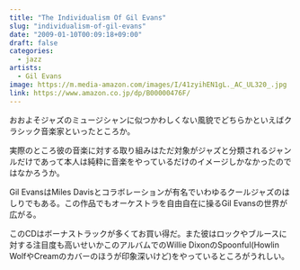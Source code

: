 ```yaml
---
title: "The Individualism Of Gil Evans"
slug: "individualism-of-gil-evans"
date: "2009-01-10T00:09:18+09:00"
draft: false
categories:
  - jazz
artists:
  - Gil Evans
image: https://m.media-amazon.com/images/I/41zyihEN1gL._AC_UL320_.jpg
link: https://www.amazon.co.jp/dp/B00000476F/
---
```

おおよそジャズのミュージシャンに似つかわしくない風貌でどちらかといえばクラシック音楽家といったところか。
<!--more-->
実際のところ彼の音楽に対する取り組みはただ対象がジャズと分類されるジャンルだけであって本人は純粋に音楽をやっているだけのイメージしかなかったのではなかろうか。 

Gil EvansはMiles Davisとコラボレーションが有名でいわゆるクールジャズのはしりでもある。この作品でもオーケストラを自由自在に操るGil Evansの世界が広がる。 

このCDはボーナストラックが多くてお買い得だ。また彼はロックやブルースに対する注目度も高いせいかこのアルバムでのWillie DixonのSpoonful(Howlin WolfやCreamのカバーのほうが印象深いけど)をやっているところがうれしい。

